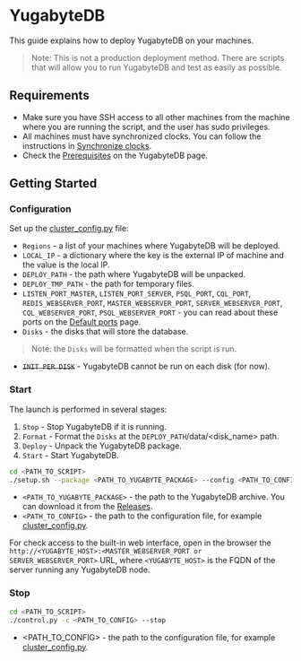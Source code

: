 # YugabyteDB

This guide explains how to deploy YugabyteDB on your machines.

> Note: This is not a production deployment method. There are scripts that will allow you to run YugabyteDB and test as easily as possible.

## Requirements
+ Make sure you have SSH access to all other machines from the machine where you are running the script, and the user has sudo privileges.
+ All machines must have synchronized clocks. You can follow the instructions in [Synchronize clocks](https://www.digitalocean.com/community/tutorials/how-to-set-up-time-synchronization-on-ubuntu-20-04).
+ Check the [Prerequisites](https://docs.yugabyte.com/preview/deploy/manual-deployment/install-software/#prerequisites) on the YugabyteDB page.

## Getting Started

### Configuration
Set up the [cluster_config.py](cluster_config.py) file:
+ `Regions` - a list of your machines where YugabyteDB will be deployed.
+ `LOCAL_IP` - a dictionary where the key is the external IP of machine and the value is the local IP.
+ `DEPLOY_PATH` - the path where YugabyteDB will be unpacked.
+ `DEPLOY_TMP_PATH` - the path for temporary files.
+ `LISTEN_PORT_MASTER`, `LISTEN_PORT_SERVER`, `PSQL_PORT`,
`CQL_PORT`, `REDIS_WEBSERVER_PORT`, `MASTER_WEBSERVER_PORT`, 
`SERVER_WEBSERVER_PORT`, `CQL_WEBSERVER_PORT`, `PSQL_WEBSERVER_PORT` -
you can read about these ports on the [Default ports](https://docs.yugabyte.com/preview/reference/configuration/default-ports/) page.
+ `Disks` - the disks that will store the database.
> Note: the `Disks` will be formatted when the script is run.
+ ~~`INIT_PER_DISK`~~ - YugabyteDB cannot be run on each disk (for now).

### Start
The launch is performed in several stages:
1. `Stop` - Stop YugabyteDB if it is running.
2. `Format` - Format the `Disks` at the `DEPLOY_PATH`/data/<disk_name> path.
3. `Deploy` - Unpack the YugabyteDB package.
4. `Start` - Start YugabyteDB.

```sh
cd <PATH_TO_SCRIPT>
./setup.sh --package <PATH_TO_YUGABYTE_PACKAGE> --config <PATH_TO_CONFIG>
```
+ `<PATH_TO_YUGABYTE_PACKAGE>` - the path to the YugabyteDB archive. You can download it from the [Releases](https://docs.yugabyte.com/preview/releases/).
+ `<PATH_TO_CONFIG>` - the path to the configuration file, for example [cluster_config.py](cluster_config.py).

For check access to the built-in web interface, open in the browser the `http://<YUGABYTE_HOST>:<MASTER_WEBSERVER_PORT or SERVER_WEBSERVER_PORT>` URL, 
where `<YUGABYTE_HOST>` is the FQDN of the server running any YugabyteDB node.

### Stop
```sh
cd <PATH_TO_SCRIPT>
./control.py -c <PATH_TO_CONFIG> --stop
```
+ <PATH_TO_CONFIG> - the path to the configuration file, for example [cluster_config.py](cluster_config.py).
